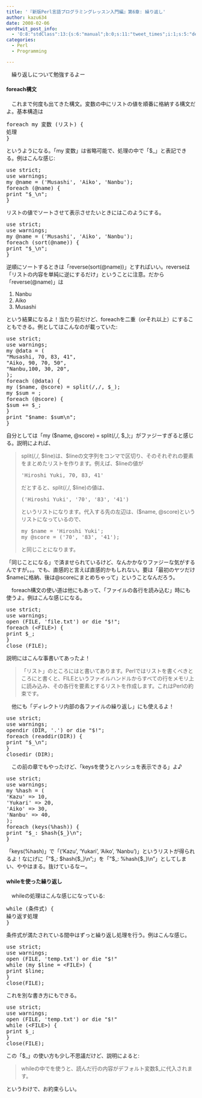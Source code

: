 ```yaml
---
title: '『新版Perl言語プログラミングレッスン入門編』第6章: 繰り返し'
author: kazu634
date: 2008-02-06
wordtwit_post_info:
  - 'O:8:"stdClass":13:{s:6:"manual";b:0;s:11:"tweet_times";i:1;s:5:"delay";i:0;s:7:"enabled";i:1;s:10:"separation";s:2:"60";s:7:"version";s:3:"3.7";s:14:"tweet_template";b:0;s:6:"status";i:2;s:6:"result";a:0:{}s:13:"tweet_counter";i:2;s:13:"tweet_log_ids";a:1:{i:0;i:3691;}s:9:"hash_tags";a:0:{}s:8:"accounts";a:1:{i:0;s:7:"kazu634";}}'
categories:
  - Perl
  - Programming

---
```

<div class="section">
<p>
    　繰り返しについて勉強するよー
</p>
  
<p>
<a name="seemore"></a>
</p>
  
<h4>
    foreach構文
</h4>
  
<p>
    　これまで何度も出てきた構文。変数の中にリストの値を順番に格納する構文だよ。基本構造は
</p>
  
<pre class="syntax-highlight">
<span class="synStatement">foreach</span> <span class="synStatement">my</span> 変数 (リスト) {
処理
}
</pre>
  
<p>
    というようになる。「my 変数」は省略可能で、処理の中で「$_」と表記できる。例はこんな感じ:
</p>
  
<pre class="syntax-highlight">
<span class="synStatement">use strict</span>;
<span class="synStatement">use warnings</span>;
<span class="synStatement">my</span> <span class="synIdentifier">@name</span> = (<span class="synConstant">'Musashi'</span>, <span class="synConstant">'Aiko'</span>, <span class="synConstant">'Nanbu'</span>);
<span class="synStatement">foreach</span> (<span class="synIdentifier">@name</span>) {
<span class="synStatement">print</span> <span class="synConstant">&#34;</span><span class="synIdentifier">$_</span><span class="synSpecial">\n</span><span class="synConstant">&#34;</span>;
}
</pre>
  
<p>
    リストの値でソートさせて表示させたいときにはこのようにする。
</p>
  
<pre class="syntax-highlight">
<span class="synStatement">use strict</span>;
<span class="synStatement">use warnings</span>;
<span class="synStatement">my</span> <span class="synIdentifier">@name</span> = (<span class="synConstant">'Musashi'</span>, <span class="synConstant">'Aiko'</span>, <span class="synConstant">'Nanbu'</span>);
<span class="synStatement">foreach</span> (<span class="synStatement">sort</span>(<span class="synIdentifier">@name</span>)) {
<span class="synStatement">print</span> <span class="synConstant">&#34;</span><span class="synIdentifier">$_</span><span class="synSpecial">\n</span><span class="synConstant">&#34;</span>;
}
</pre>
  
<p>
    逆順にソートするときは「reverse(sort(@name))」とすればいい。reverseは「リストの内容を単純に逆にするだけ」ということに注意。だから「reverse(@name)」は
</p>
  
<ol>
<li>
      Nanbu
</li>
<li>
      Aiko
</li>
<li>
      Musashi
</li>
</ol>
  
<p>
    という結果になるよ！当たり前だけど、foreachを二重（orそれ以上）にすることもできる。例としてはこんなのが載っていた:
</p>
  
<pre class="syntax-highlight">
<span class="synStatement">use strict</span>;
<span class="synStatement">use warnings</span>;
<span class="synStatement">my</span> <span class="synIdentifier">@data</span> = (
<span class="synConstant">&#34;Musashi, 70, 83, 41&#34;</span>,
<span class="synConstant">&#34;Aiko, 90, 70, 50&#34;</span>,
<span class="synConstant">&#34;Nanbu,100, 30, 20&#34;</span>,
);
<span class="synStatement">foreach</span> (<span class="synIdentifier">@data</span>) {
<span class="synStatement">my</span> (<span class="synIdentifier">$name</span>, <span class="synIdentifier">@score</span>) = <span class="synStatement">split</span>(<span class="synStatement">/</span><span class="synConstant">,</span><span class="synStatement">/</span>, <span class="synIdentifier">$_</span>);
<span class="synStatement">my</span> <span class="synIdentifier">$sum</span> = <span class="synConstant"></span>;
<span class="synStatement">foreach</span> (<span class="synIdentifier">@score</span>) {
<span class="synIdentifier">$sum</span> += <span class="synIdentifier">$_</span>;
}
<span class="synStatement">print</span> <span class="synConstant">&#34;</span><span class="synIdentifier">$name</span><span class="synConstant">: </span><span class="synIdentifier">$sum</span><span class="synSpecial">\n</span><span class="synConstant">&#34;</span>;
}
</pre>
  
<p>
    自分としては「my ($name, @score) = split(/,/, $_);」がファジーすぎると感じる。説明によれば、
</p>
  
<blockquote>
<p>
      split(/,/, $line)は、$lineの文字列をコンマで区切り、そのそれぞれの要素をまとめたリストを作ります。例えば、$lineの値が
</p>
    
<pre class="syntax-highlight">
<span class="synConstant">'Hiroshi Yuki, 70, 83, 41'</span>
</pre>
    
<p>
      だとすると、split(/,/, $line)の値は、
</p>
    
<pre class="syntax-highlight">
(<span class="synConstant">'Hiroshi Yuki'</span>, <span class="synConstant">'70'</span>, <span class="synConstant">'83'</span>, <span class="synConstant">'41'</span>)
</pre>
    
<p>
      というリストになります。代入する先の左辺は、($name, @score)というリストになっているので、
</p>
    
<pre class="syntax-highlight">
<span class="synStatement">my</span> <span class="synIdentifier">$name</span> = <span class="synConstant">'Hiroshi Yuki'</span>;
<span class="synStatement">my</span> <span class="synIdentifier">@score</span> = (<span class="synConstant">'70'</span>, <span class="synConstant">'83'</span>, <span class="synConstant">'41'</span>);
</pre>
    
<p>
      と同じことになります。
</p>
</blockquote>
  
<p>
    「同じことになる」で済ませられているけど、なんかかなりファジーな気がするんですが。。。でも、直感的と言えば直感的かもしれない。要は「最初のヤツだけ$nameに格納、後は@scoreにまとめちゃって」ということなんだろう。
</p>
  
<p>
    　foreach構文の使い道は他にもあって、「ファイルの各行を読み込む」時にも使うよ。例はこんな感じになる。
</p>
  
<pre class="syntax-highlight">
<span class="synStatement">use strict</span>;
<span class="synStatement">use warnings</span>;
<span class="synStatement">open</span> (<span class="synIdentifier">FILE</span>, <span class="synConstant">'file.txt'</span>) <span class="synStatement">or</span> <span class="synStatement">die</span> <span class="synConstant">&#34;</span><span class="synIdentifier">$!</span><span class="synConstant">&#34;</span>;
<span class="synStatement">foreach</span> (<span class="synIdentifier">&#60;FILE&#62;</span>) {
<span class="synStatement">print</span> <span class="synIdentifier">$_</span>;
}
<span class="synStatement">close</span> (<span class="synIdentifier">FILE</span>);
</pre>
  
<p>
    説明にはこんな事書いてあったよ！
</p>
  
<blockquote>
<p>
      「リスト」のところには<FILE>と書いてあります。Perlではリストを書くべきところに<FILE>と書くと、FILEというファイルハンドルからすべての行をメモリ上に読み込み、その各行を要素とするリストを作成します。これはPerlの約束です。
</p>
</blockquote>
  
<p>
    　他にも「ディレクトリ内部の各ファイルの繰り返し」にも使えるよ！
</p>
  
<pre class="syntax-highlight">
<span class="synStatement">use strict</span>;
<span class="synStatement">use warnings</span>;
<span class="synStatement">opendir</span> (<span class="synIdentifier">DIR</span>, <span class="synConstant">'.'</span>) <span class="synStatement">or</span> <span class="synStatement">die</span> <span class="synConstant">&#34;</span><span class="synIdentifier">$!</span><span class="synConstant">&#34;</span>;
<span class="synStatement">foreach</span> (<span class="synStatement">readdir</span>(<span class="synIdentifier">DIR</span>)) {
<span class="synStatement">print</span> <span class="synConstant">&#34;</span><span class="synIdentifier">$_</span><span class="synSpecial">\n</span><span class="synConstant">&#34;</span>;
}
<span class="synStatement">closedir</span> (<span class="synIdentifier">DIR</span>);
</pre>
  
<p>
    　この前の章でもやったけど、「keysを使うとハッシュを表示できる」よ♪
</p>
  
<pre class="syntax-highlight">
<span class="synStatement">use strict</span>;
<span class="synStatement">use warnings</span>;
<span class="synStatement">my</span> <span class="synIdentifier">%hash</span> = (
<span class="synConstant">'Kazu'</span> =&#62; <span class="synConstant">10</span>,
<span class="synConstant">'Yukari'</span> =&#62; <span class="synConstant">20</span>,
<span class="synConstant">'Aiko'</span> =&#62; <span class="synConstant">30</span>,
<span class="synConstant">'Nanbu'</span> =&#62; <span class="synConstant">40</span>,
);
<span class="synStatement">foreach</span> (<span class="synStatement">keys</span>(<span class="synIdentifier">%hash</span>)) {
<span class="synStatement">print</span> <span class="synConstant">&#34;</span><span class="synIdentifier">$_</span><span class="synConstant">: </span><span class="synIdentifier">$hash</span><span class="synConstant">{</span><span class="synIdentifier">$_</span><span class="synConstant">}</span><span class="synSpecial">\n</span><span class="synConstant">&#34;</span>;
}
</pre>
  
<p>
    「keys(%hash)」で「(&#8216;Kazu&#8217;, &#8216;Yukari&#8217;, &#8216;Aiko&#8217;, &#8216;Nanbu&#8217;)」というリストが得られるよ！なにげに「&#8221;$_: $hash{$_}\n&#8221;;」を「&#8221;$_: %hash{$_}\n&#8221;」としてしまい、ややはまる。抜けているなー。
</p>
  
<h4>
    whileを使った繰り返し
</h4>
  
<p>
    　whileの処理はこんな感じになっている:
</p>
  
<pre class="syntax-highlight">
<span class="synStatement">while</span> (条件式) {
繰り返す処理
}
</pre>
  
<p>
    条件式が満たされている間中はずっと繰り返し処理を行う。例はこんな感じ。
</p>
  
<pre class="syntax-highlight">
<span class="synStatement">use strict</span>;
<span class="synStatement">use warnings</span>;
<span class="synStatement">open</span> (<span class="synIdentifier">FILE</span>, <span class="synConstant">'temp.txt'</span>) <span class="synStatement">or</span> <span class="synStatement">die</span> <span class="synConstant">&#34;</span><span class="synIdentifier">$!</span><span class="synConstant">&#34;</span>
<span class="synStatement">while</span> (<span class="synStatement">my</span> <span class="synIdentifier">$line</span> = <span class="synIdentifier">&#60;FILE&#62;</span>) {
<span class="synStatement">print</span> <span class="synIdentifier">$line</span>;
}
<span class="synStatement">close</span>(<span class="synIdentifier">FILE</span>);
</pre>
  
<p>
    これを別な書き方にもできる。
</p>
  
<pre class="syntax-highlight">
<span class="synStatement">use strict</span>;
<span class="synStatement">use warnings</span>;
<span class="synStatement">open</span> (<span class="synIdentifier">FILE</span>, <span class="synConstant">'temp.txt'</span>) <span class="synStatement">or</span> <span class="synStatement">die</span> <span class="synConstant">&#34;</span><span class="synIdentifier">$!</span><span class="synConstant">&#34;</span>
<span class="synStatement">while</span> (<span class="synIdentifier">&#60;FILE&#62;</span>) {
<span class="synStatement">print</span> <span class="synIdentifier">$_</span>;
}
<span class="synStatement">close</span>(<span class="synIdentifier">FILE</span>);
</pre>
  
<p>
    この「$_」の使い方も少し不思議だけど、説明によると:
</p>
  
<blockquote>
<p>
      whileの中で<FILE>を使うと、読んだ行の内容がデフォルト変数$_に代入されます。
</p>
</blockquote>
  
<p>
    というわけで、お約束らしい。
</p>
</div>
